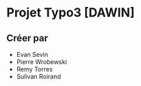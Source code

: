 # Projet Typo3 [DAWIN]

## Créer par

- Evan Sevin 
- Pierre Wrobewski 
- Remy Torres 
- Sulivan Roirand
